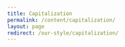 ```yaml
---
title: Capitalization
permalink: /content/capitalization/
layout: page
redirect: /our-style/capitalization/
---
```

